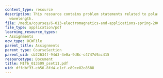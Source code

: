 ```yaml
---
content_type: resource
description: This resource contains problem statements related to polarization, and
  wavelength.
file: /media/courses/6-013-electromagnetics-and-applications-spring-2009/dffdbf33eb508fd4e1cfc89ce82c8688_MIT6_013S09_pset11.pdf
file_type: application/pdf
learning_resource_types:
- Assignments
ocw_type: OCWFile
parent_title: Assignments
parent_type: CourseSection
parent_uid: cb22634f-94d3-4e0a-9d8c-c4747d9ac415
resourcetype: Document
title: MIT6_013S09_pset11.pdf
uid: dffdbf33-eb50-8fd4-e1cf-c89ce82c8688
---
```

